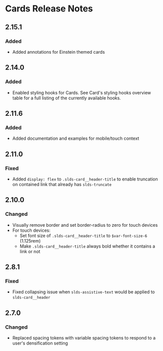 <!-- Release notes authoring guidelines: http://keepachangelog.com/ -->

# Cards Release Notes

<!-- ## [Unreleased] -->

## 2.15.1

### Added

- Added annotations for Einstein themed cards
## 2.14.0

### Added

- Enabled styling hooks for Cards. See Card's styling hooks overview table for a full listing of the currently available hooks.

## 2.11.6

### Added

- Added documentation and examples for mobile/touch context

## 2.11.0

### Fixed

- Added `display: flex` to `.slds-card__header-title` to enable truncation on contained link that already has `slds-truncate`

## 2.10.0

### Changed

- Visually remove border and set border-radius to zero for touch devices
- For touch devices:
  - Set font size of `.slds-card__header-title` to `$var-font-size-6` (1.125rem)
  - Make `.slds-card__header-title` always bold whether it contains a link or not

## 2.8.1

### Fixed

- Fixed collapsing issue when `slds-assistive-text` would be applied to `slds-card__header`

## 2.7.0

### Changed

- Replaced spacing tokens with variable spacing tokens to respond to a user's densification setting
